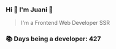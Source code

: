 ### Hi 👋 I&#39;m Juani 🦁

> I&#39;m a Frontend Web Developer SSR

### 📚 Days being a developer: 427
